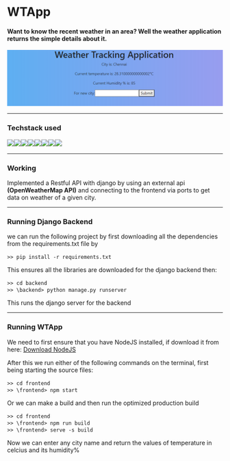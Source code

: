 # WTApp
#### Want to know the recent weather in an area? Well the weather application returns the simple details about it.
![Image](image.png)
- - - -
### Techstack used
![](https://img.shields.io/badge/HTML5-E34F26?style=for-the-badge&logo=html5&logoColor=white)![](https://img.shields.io/badge/CSS3-1572B6?style=for-the-badge&logo=css3&logoColor=white)![](https://img.shields.io/badge/JavaScript-323330?style=for-the-badge&logo=javascript&logoColor=F7DF1E)![](https://img.shields.io/badge/React-20232A?style=for-the-badge&logo=react&logoColor=61DAFB)![](https://img.shields.io/badge/Node.js-339933?style=for-the-badge&logo=nodedotjs&logoColor=white)![](https://img.shields.io/badge/Python-FFD43B?style=for-the-badge&logo=python&logoColor=blue)![](https://img.shields.io/badge/Django-092E20?style=for-the-badge&logo=django&logoColor=green)![](https://img.shields.io/badge/SQLite-07405E?style=for-the-badge&logo=sqlite&logoColor=white)
- - - -
### Working
Implemented a Restful API with django by using an external api **(OpenWeatherMap API)** and connecting to the frontend via ports to get data on weather of a given city.
- - - -
### Running Django Backend
we can run the following project by first downloading all the dependencies from the requirements.txt file by
```
>> pip install -r requirements.txt
```
This ensures all the libraries are downloaded for the django backend then:
```
>> cd backend
>> \backend> python manage.py runserver
```
This runs the django server for the backend
- - - -
### Running WTApp
We need to first ensure that you have NodeJS installed, if download it from here: [Download NodeJS](https://nodejs.org/en)

After this we run either of the following commands on the terminal, first being starting the source files:
```
>> cd frontend
>> \frontend> npm start
```
Or we can make a build and then run the optimized production build
```
>> cd frontend
>> \frontend> npm run build
>> \frontend> serve -s build
```
Now we can enter any city name and return the values of temperature in celcius and its humidity%

